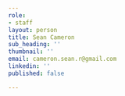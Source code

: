 ```yaml
---
role:
- staff
layout: person
title: Sean Cameron
sub_heading: ''
thumbnail: ''
email: cameron.sean.r@gmail.com
linkedin: ''
published: false

---
```

